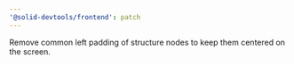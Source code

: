 ```yaml
---
'@solid-devtools/frontend': patch
---
```


Remove common left padding of structure nodes to keep them centered on the screen.
